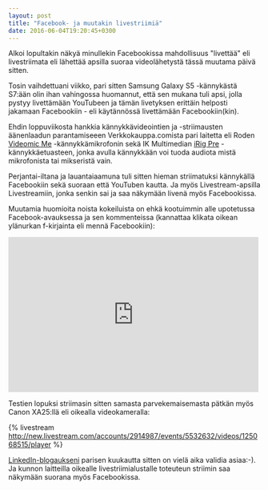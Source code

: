 ```yaml
---
layout: post
title: "Facebook- ja muutakin livestriimiä"
date: 2016-06-04T19:20:45+0300
---
```


Alkoi lopultakin näkyä minullekin Facebookissa mahdollisuus "livettää" eli livestriimata eli lähettää apsilla suoraa videolähetystä tässä muutama päivä sitten.

Tosin vaihdettuani viikko, pari sitten Samsung Galaxy S5 -kännykästä S7:ään olin ihan vahingossa huomannut, että sen mukana tuli apsi, jolla pystyy livettämään YouTubeen ja tämän livetyksen erittäin helposti jakamaan Facebookiin - eli käytännössä livettämään Facebookiin(kin).

Ehdin loppuviikosta hankkia kännykkävideointien ja -striimausten äänenlaadun parantamiseeen Verkkokauppa.comista pari laitetta eli Roden [Videomic Me](https://www.verkkokauppa.com/fi/product/48815/gsxhx/Rode-VideoMic-Me-mikrofoni-puhelimeen) -kännykkämikrofonin sekä IK Multimedian [iRig Pre](https://www.verkkokauppa.com/fi/product/24565/fdmnj/IK-Multimedia-iRig-Pre-etuaste) -kännykkäetuasteen, jonka avulla kännykkään voi tuoda audiota mistä mikrofonista tai mikseristä vain.

Perjantai-iltana ja lauantaiaamuna tuli sitten hieman striimatuksi kännykällä Facebookiin sekä suoraan että YouTuben kautta. Ja myös Livestream-apsilla Livestreamiin, jonka senkin sai ja saa näkymään livenä myös Facebookissa.

Muutamia huomioita noista kokeiluista on ehkä kootuimmin alle upotetussa Facebook-avauksessa ja sen kommenteissa (kannattaa klikata oikean ylänurkan f-kirjainta eli mennä Facebookiin):

<iframe src="https://www.facebook.com/plugins/post.php?href=https%3A%2F%2Fwww.facebook.com%2Fjarmo.lahti%2Fposts%2F10153672174212963&width=500" width="500" height="310" style="border:none;overflow:hidden" scrolling="no" frameborder="0" allowTransparency="true"></iframe>

Testien lopuksi striimasin sitten samasta parvekemaisemasta pätkän myös Canon XA25:llä eli oikealla videokameralla:

{% livestream http://new.livestream.com/accounts/2914987/events/5532632/videos/125068515/player %}

[LinkedIn-blogaukseni](https://www.linkedin.com/pulse/laadukkaan-livestriimin-kolme-pointtia-jarmo-lahti) parisen kuukautta sitten on vielä aika validia asiaa:-). Ja kunnon laitteilla oikealle livestriimialustalle toteuteun striimin saa näkymään suorana myös Facebookissa. 